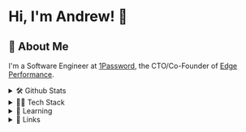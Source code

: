 # Hi, I'm Andrew! 👋


## 🚀 About Me
I'm a Software Engineer at [1Password](https://1password.com), the CTO/Co-Founder of [Edge Performance](https://edgeperformance.io).

<details>
  <summary>🛠 Github Stats</summary>

  ![github-stats](https://stats.dooboo.io/api/github-stats-advanced?login=drewburkhart)
</details>

<details>
  <summary>👩‍💻 Tech Stack</summary>

  - ![Rust](https://img.shields.io/badge/rust-%23000000.svg?style=for-the-badge&logo=rust&logoColor=white) (like 90% this)
  - ![Go](https://img.shields.io/badge/go-%2300ADD8.svg?style=for-the-badge&logo=go&logoColor=white)
  - ![Swift](https://img.shields.io/badge/swift-F54A2A?style=for-the-badge&logo=swift&logoColor=white) (![iOS](https://img.shields.io/badge/iOS-000000?style=for-the-badge&logo=ios&logoColor=white))
  - ![Kotlin](https://img.shields.io/badge/kotlin-%237F52FF.svg?style=for-the-badge&logo=kotlin&logoColor=white) (![Android](https://img.shields.io/badge/Android-3DDC84?style=for-the-badge&logo=android&logoColor=white))
  - ![TypeScript](https://img.shields.io/badge/typescript-%23007ACC.svg?style=for-the-badge&logo=typescript&logoColor=white) (![Vue.js](https://img.shields.io/badge/vuejs-%2335495e.svg?style=for-the-badge&logo=vuedotjs&logoColor=%234FC08D) / ![Nuxtjs](https://img.shields.io/badge/Nuxt-002E3B?style=for-the-badge&logo=nuxtdotjs&logoColor=#00DC82))
</details>

<details>
  <summary>🧠 Learning</summary>

  Working through `Rust Atomics and Locks` currently
</details>


<details>
  <summary>🔗 Links</summary>

  [![portfolio](https://img.shields.io/badge/edge_performance-000?style=for-the-badge&logo=ko-fi&logoColor=white)](https://edgeperformance.io/)
  
  [![linkedin](https://img.shields.io/badge/linkedin-0A66C2?style=for-the-badge&logo=linkedin&logoColor=white)](https://www.linkedin.com/in/andrewburkhartdev)
</details> 
